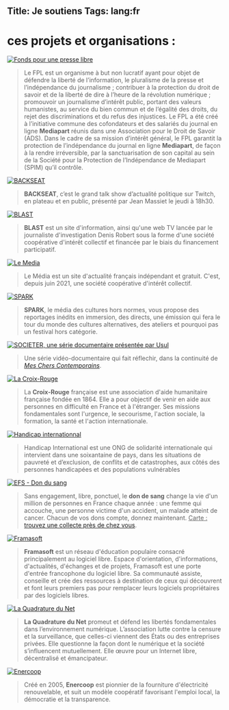 Title: Je soutiens
Tags: lang:fr
---
# ces projets et organisations :

[![Fonds pour une presse libre](images/logo-FondsPourUnePressLibre.png)](https://fondspresselibre.org/)
> Le FPL est un organisme à but non lucratif ayant pour objet de défendre la liberté de l’information, le pluralisme de la presse et l’indépendance du journalisme ; contribuer à la protection du droit de savoir et de la liberté de dire à l’heure de la révolution numérique ; promouvoir un journalisme d’intérêt public, portant des valeurs humanistes, au service du bien commun et de l’égalité des droits, du rejet des discriminations et du refus des injustices.
> Le FPL a été créé à l’initiative commune des cofondateurs et des salariés du journal en ligne **Mediapart** réunis dans une Association pour le Droit de Savoir (ADS). Dans le cadre de sa mission d’intérêt général, le FPL garantit la protection de l’indépendance du journal en ligne **Mediapart**, de façon à la rendre irréversible, par la sanctuarisation de son capital au sein de la Société pour la Protection de l’Indépendance de Mediapart (SPIM) qu’il contrôle.

[![BACKSEAT](images/backseat.jpg)](https://www.kisskissbankbank.com/fr/projects/backseat)
> **BACKSEAT**, c’est le grand talk show d’actualité politique sur Twitch, en plateau et en public, présenté par Jean Massiet le jeudi à 18h30.

[![BLAST](images/blast.jpg)](https://www.blast-info.fr/)
> **BLAST** est un site d'information, ainsi qu'une web TV lancée par le journaliste d'investigation Denis Robert sous la forme d'une société coopérative d'intérêt collectif et financée par le biais du financement participatif.

[![Le Media](images/logo-le-media.png)](https://www.lemediatv.fr/)
> Le Média est un site d'actualité français indépendant et gratuit. C'est, depuis juin 2021, une société coopérative d'intérêt collectif.

[![SPARK](images/spark.webp)](https://www.kisskissbankbank.com/fr/projects/spark-nouveau-media-culturel-independant)
> **SPARK**, le média des cultures hors normes, vous propose des reportages inédits en immersion, des directs, une émission qui fera le tour du monde des cultures alternatives, des ateliers et pourquoi pas un festival hors catégorie.

[![SOCIETER, une série documentaire présentée par Usul](images/societer.jpg)](https://fr.ulule.com/societer-usul/)
> Une série vidéo-documentaire qui fait réflechir, dans la continuité de [_Mes Chers Contemporains_](https://www.youtube.com/playlist?list=PLGSaf5hn5IaY7CObyjKyMH-Jeom0mMyo_).

[![La Croix-Rouge](images/Croix-Rouge-FR.jpg)](https://www.croix-rouge.fr/)
> La **Croix-Rouge** française est une association d'aide humanitaire française fondée en 1864.
> Elle a pour objectif de venir en aide aux personnes en difficulté en France et à l'étranger.> Ses missions fondamentales sont l'urgence, le secourisme, l'action sociale, la formation, la santé et l'action internationale. 

[![Handicap internationnal](images/HandicapInternationnal.webp)](https://www.handicap-international.fr/)
> Handicap International est une ONG de solidarité internationale qui intervient dans une soixantaine de pays,
> dans les situations de pauvreté et d’exclusion, de conflits et de catastrophes, aux côtés des personnes handicapées et des populations vulnérables

[![EFS - Don du sang](images/efs-don-du-sang.jpg)](https://dondesang.efs.sante.fr/don-de-sang)
> Sans engagement, libre, ponctuel, le **don de sang** change la vie d'un million de personnes en France chaque année : une femme qui accouche, une personne victime d'un accident, un malade atteint de cancer. Chacun de vos dons compte, donnez maintenant.
> <u>Carte :</u> [trouvez une collecte près de chez vous](https://dondesang.efs.sante.fr/trouver-une-collecte).

[![Framasoft](images/framasoft.jpg)](https://fr.wikipedia.org/wiki/Framasoft)
> **Framasoft** est un réseau d'éducation populaire consacré principalement au logiciel libre.
> Espace d'orientation, d'informations, d'actualités, d'échanges et de projets, Framasoft est une porte d'entrée francophone du logiciel libre.
> Sa communauté assiste, conseille et crée des ressources à destination de ceux qui découvrent et font leurs premiers pas pour remplacer leurs logiciels propriétaires par des logiciels libres.

[![La Quadrature du Net](images/LaQuadratureDuNet.png)](https://www.laquadrature.net/)
> **La Quadrature du Net** promeut et défend les libertés fondamentales dans l’environnement numérique. L’association lutte contre la censure et la surveillance, que celles-ci viennent des États ou des entreprises privées. Elle questionne la façon dont le numérique et la société s’influencent mutuellement. Elle œuvre pour un Internet libre, décentralisé et émancipateur.

[![Enercoop](images/Logo_Enercoop.png)](https://www.enercoop.fr/notre-projet)
> Créé en 2005, **Enercoop** est pionnier de la fourniture d'électricité renouvelable, et suit un modèle coopératif favorisant l'emploi local, la démocratie et la transparence.

<style>
article img { max-width: max-width: 25rem; }
</style>
